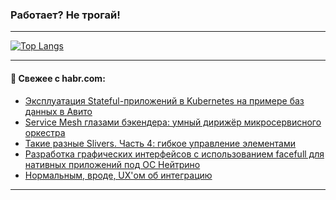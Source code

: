 ### Работает? Не трогай!

---
<!--
#### 🛠️ Technical stack:

![Java](https://img.shields.io/badge/Java-informational?logo=Oracle&style=flat&logoColor=white&color=FF4500)
![Kotlin](https://img.shields.io/badge/Kotlin-informational?logo=Kotlin&style=flat&logoColor=white&color=774D97)
![TS](https://img.shields.io/badge/TypeScript-informational?logo=typeScript&style=flat&logoColor=black&color=017acc)
![Python](https://img.shields.io/badge/Python-informational?logo=Python&style=flat&logoColor=black&color=ffdd54) <br>
![Spring](https://img.shields.io/badge/Spring-informational?logo=Spring&style=flat&logoColor=white&color=6DB33F) 
![SpringBoot](https://img.shields.io/badge/SpringBoot-informational?logo=SpringBoot&style=flat&logoColor=white&color=6DB33F)
![Nest](https://img.shields.io/badge/NestJS-informational?logo=NestJS&style=flat&logoColor=white&color=E0234E) 
![NodeJS](https://img.shields.io/badge/NodeJS-informational?logo=node.js&style=flat&logoColor=white&color=70A760)<br>
![PostgreSQL](https://img.shields.io/badge/PostgreSQL-informational?logo=PostgreSQL&style=flat&logoColor=white&color=DAA520)
![MongoDB](https://img.shields.io/badge/MongoDB-informational?logo=MongoDB&style=flat&logoColor=white&color=870000)
![Apache](https://img.shields.io/badge/Apache-informational?logo=apache&style=flat&logoColor=white&color=f74e28)

___ 
-->

<!--- #### 🛠️ : --->

[![Top Langs](https://github-readme-stats-82jvfl3w3-advtsettinggmailcoms-projects.vercel.app/api/top-langs/?username=zloylis&langs_count=10&hide_title=true&title_color=e6edf3&size_weight=0.5&count_weight=0.5&layout=compact&hide_progress=true&hide_border=true&theme=dracula)](https://github.com/zloylis)

<!---


####  :octocat:&nbsp;&nbsp; Статистика:

![GitHub stats](https://github-readme-stats-u2qms2cxw-advtsettinggmailcoms-projects.vercel.app/api?username=zloylis&show_icons=true&hide_border=true&theme=dracula&title_color=e6edf3&include_all_commits=true&count_private=true&hide_rank=false&hide_title=true&rank_icon=github)
-->
---

#### 💬 Свежее с habr.com:

<!-- BLOG-POST-LIST:START -->
- [Эксплуатация Stateful-приложений в Kubernetes на примере баз данных в Авито](https://habr.com/ru/companies/avito/articles/881728/?utm_source=habrahabr&utm_medium=rss&utm_campaign=881728)
- [Service Mesh глазами бэкендера: умный дирижёр микросервисного оркестра](https://habr.com/ru/companies/oleg-bunin/articles/880394/?utm_source=habrahabr&utm_medium=rss&utm_campaign=880394)
- [Такие разные Slivers. Часть 4: гибкое управление элементами](https://habr.com/ru/articles/882260/?utm_source=habrahabr&utm_medium=rss&utm_campaign=882260)
- [Разработка графических интерфейсов с использованием facefull для нативных приложений под ОС Нейтрино](https://habr.com/ru/companies/swd_es/articles/875326/?utm_source=habrahabr&utm_medium=rss&utm_campaign=875326)
- [Нормальным, вроде, UX&#39;ом об интеграцию](https://habr.com/ru/articles/882480/?utm_source=habrahabr&utm_medium=rss&utm_campaign=882480)
<!-- BLOG-POST-LIST:END -->

---
